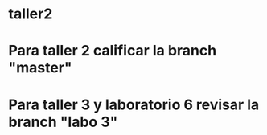 # taller2

# Para taller 2 calificar la branch "master"
# Para taller 3 y laboratorio 6 revisar la branch "labo 3"
